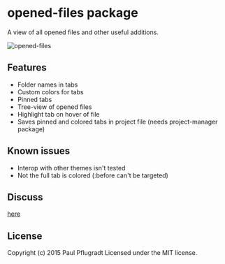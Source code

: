 # opened-files package

A view of all opened files and other useful additions.

![opened-files](https://cloud.githubusercontent.com/assets/1881921/8092382/a8e5db72-0fb9-11e5-907a-4cce506f0cd3.gif)

## Features
 - Folder names in tabs
 - Custom colors for tabs
 - Pinned tabs
 - Tree-view of opened files
 - Highlight tab on hover of file
 - Saves pinned and colored tabs in project file (needs project-manager package)

## Known issues

 - Interop with other themes isn't tested
 - Not the full tab is colored (:before can't be targeted)

## Discuss

[here](https://discuss.atom.io/t/announce-opened-files)

## License
Copyright (c) 2015 Paul Pflugradt
Licensed under the MIT license.
